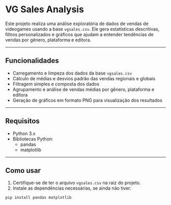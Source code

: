# VG Sales Analysis

Este projeto realiza uma análise exploratória de dados de vendas de videogames usando a base `vgsales.csv`. Ele gera estatísticas descritivas, filtros personalizados e gráficos que ajudam a entender tendências de vendas por gênero, plataforma e editora.

---

## Funcionalidades

- Carregamento e limpeza dos dados da base `vgsales.csv`
- Cálculo de médias e desvios padrão das vendas regionais e globais
- Filtragem simples e composta dos dados
- Agrupamento e análise de vendas médias por gênero, plataforma e editora
- Geração de gráficos em formato PNG para visualização dos resultados

---

## Requisitos

- Python 3.x
- Bibliotecas Python:
  - pandas
  - matplotlib

---

## Como usar

1. Certifique-se de ter o arquivo `vgsales.csv` na raiz do projeto.
2. Instale as dependências necessárias, se ainda não tiver:

```bash
pip install pandas matplotlib
